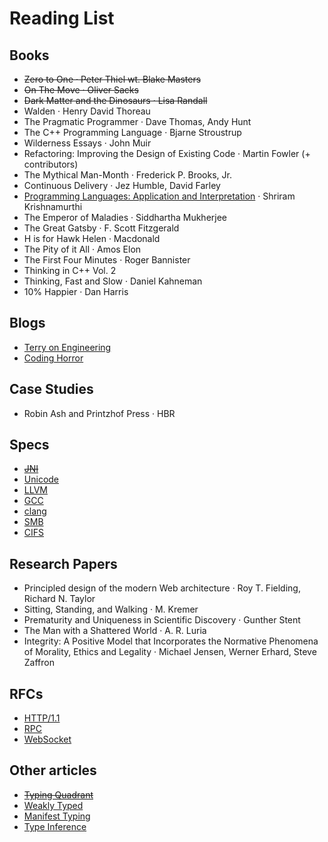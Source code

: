 # Reading List

## Books
* ~~Zero to One · Peter Thiel wt. Blake Masters~~
* ~~On The Move · Oliver Sacks~~
* ~~Dark Matter and the Dinosaurs · Lisa Randall~~
* Walden · Henry David Thoreau
* The Pragmatic Programmer · Dave Thomas, Andy Hunt
* The C++ Programming Language · Bjarne Stroustrup
* Wilderness Essays · John Muir
* Refactoring: Improving the Design of Existing Code · Martin Fowler (+ contributors)
* The Mythical Man-Month · Frederick P. Brooks, Jr.
* Continuous Delivery · Jez Humble, David Farley
* [Programming Languages: Application and Interpretation](http://cs.brown.edu/courses/cs173/2012/book/) · Shriram Krishnamurthi
* The Emperor of Maladies · Siddhartha Mukherjee
* The Great Gatsby · F. Scott Fitzgerald
* H is for Hawk Helen · Macdonald
* The Pity of it All · Amos Elon
* The First Four Minutes · Roger Bannister
* Thinking in C++ Vol. 2
* Thinking, Fast and Slow · Daniel Kahneman
* 10% Happier · Dan Harris

## Blogs
* [Terry on Engineering](https://microsoft-my.sharepoint.com/personal/tcrowley_microsoft_com/Blog/Lists/Posts/AllPosts.aspx)
* [Coding Horror](https://blog.codinghorror.com)

## Case Studies
* Robin Ash and Printzhof Press · HBR

## Specs
* [~~JNI~~](http://docs.oracle.com/javase/7/docs/technotes/guides/jni/spec/jniTOC.html)
* [Unicode](http://unicode.org)
* [LLVM](http://llvm.org)
* [GCC](https://gcc.gnu.org)
* [clang](http://clang.llvm.org)
* [SMB](https://msdn.microsoft.com/en-us/library/cc246231.aspx)
* [CIFS](https://msdn.microsoft.com/en-us/library/ee442092.aspx)

## Research Papers
* Principled design of the modern Web architecture · Roy T. Fielding, Richard N. Taylor
* Sitting, Standing, and Walking · M. Kremer
* Prematurity and Uniqueness in Scientific Discovery · Gunther Stent
* The Man with a Shattered World · A. R. Luria
* Integrity: A Positive Model that Incorporates the Normative Phenomena of Morality, Ethics and Legality · Michael Jensen, Werner Erhard, Steve Zaffron

## RFCs
* [HTTP/1.1](http://www.ietf.org/rfc/rfc2616.txt)
* [RPC](http://www.ietf.org/rfc/rfc707.txt)
* [WebSocket](https://tools.ietf.org/html/rfc6455)

## Other articles
* ~~[Typing Quadrant](http://c2.com/cgi/wiki?TypingQuadrant)~~
* [Weakly Typed](http://c2.com/cgi/wiki?WeaklyTyped)
* [Manifest Typing](http://c2.com/cgi/wiki?ManifestTyping)
* [Type Inference](http://c2.com/cgi/wiki?TypeInference)
